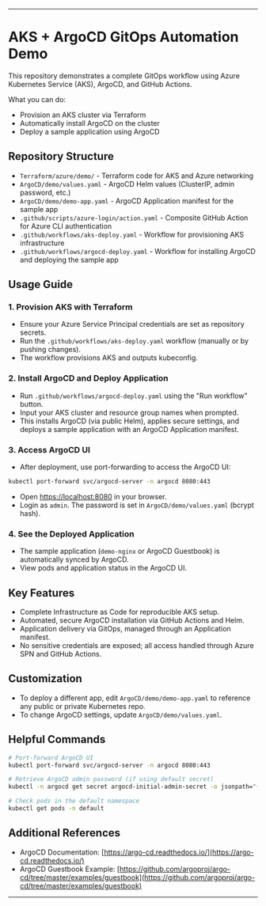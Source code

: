 
---

# AKS + ArgoCD GitOps Automation Demo

This repository demonstrates a complete GitOps workflow using Azure Kubernetes Service (AKS), ArgoCD, and GitHub Actions.

What you can do:

* Provision an AKS cluster via Terraform
* Automatically install ArgoCD on the cluster
* Deploy a sample application using ArgoCD

## Repository Structure

* `Terraform/azure/demo/` - Terraform code for AKS and Azure networking
* `ArgoCD/demo/values.yaml` - ArgoCD Helm values (ClusterIP, admin password, etc.)
* `ArgoCD/demo/demo-app.yaml` - ArgoCD Application manifest for the sample app
* `.github/scripts/azure-login/action.yaml` - Composite GitHub Action for Azure CLI authentication
* `.github/workflows/aks-deploy.yaml` - Workflow for provisioning AKS infrastructure
* `.github/workflows/argocd-deploy.yaml` - Workflow for installing ArgoCD and deploying the sample app

## Usage Guide

### 1. Provision AKS with Terraform

* Ensure your Azure Service Principal credentials are set as repository secrets.
* Run the `.github/workflows/aks-deploy.yaml` workflow (manually or by pushing changes).
* The workflow provisions AKS and outputs kubeconfig.

### 2. Install ArgoCD and Deploy Application

* Run `.github/workflows/argocd-deploy.yaml` using the "Run workflow" button.
* Input your AKS cluster and resource group names when prompted.
* This installs ArgoCD (via public Helm), applies secure settings, and deploys a sample application with an ArgoCD Application manifest.

### 3. Access ArgoCD UI

* After deployment, use port-forwarding to access the ArgoCD UI:

```bash
kubectl port-forward svc/argocd-server -n argocd 8080:443
```

* Open [https://localhost:8080](https://localhost:8080) in your browser.
* Login as `admin`. The password is set in `ArgoCD/demo/values.yaml` (bcrypt hash).

### 4. See the Deployed Application

* The sample application (`demo-nginx` or ArgoCD Guestbook) is automatically synced by ArgoCD.
* View pods and application status in the ArgoCD UI.

## Key Features

* Complete Infrastructure as Code for reproducible AKS setup.
* Automated, secure ArgoCD installation via GitHub Actions and Helm.
* Application delivery via GitOps, managed through an Application manifest.
* No sensitive credentials are exposed; all access handled through Azure SPN and GitHub Actions.

## Customization

* To deploy a different app, edit `ArgoCD/demo/demo-app.yaml` to reference any public or private Kubernetes repo.
* To change ArgoCD settings, update `ArgoCD/demo/values.yaml`.

## Helpful Commands

```bash
# Port-forward ArgoCD UI
kubectl port-forward svc/argocd-server -n argocd 8080:443

# Retrieve ArgoCD admin password (if using default secret)
kubectl -n argocd get secret argocd-initial-admin-secret -o jsonpath="{.data.password}" | base64 -d && echo

# Check pods in the default namespace
kubectl get pods -n default
```

## Additional References

* ArgoCD Documentation: [https://argo-cd.readthedocs.io/](https://argo-cd.readthedocs.io/)
* ArgoCD Guestbook Example: [https://github.com/argoproj/argo-cd/tree/master/examples/guestbook](https://github.com/argoproj/argo-cd/tree/master/examples/guestbook)

---
